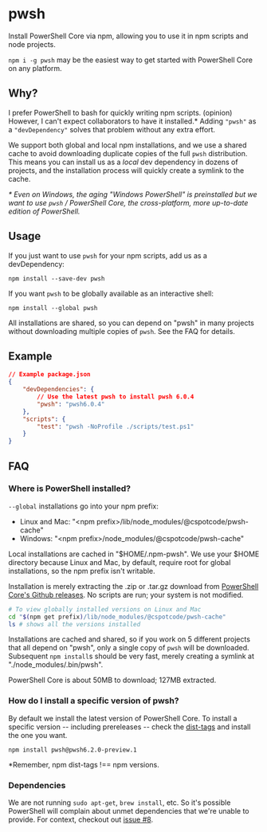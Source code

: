 # pwsh

Install PowerShell Core via npm, allowing you to use it in npm scripts and node projects.

`npm i -g pwsh` may be the easiest way to get started with PowerShell Core on any platform.

## Why?

I prefer PowerShell to bash for quickly writing npm scripts. (opinion)  However, I can't expect collaborators to have it installed.*  Adding `"pwsh"` as a `"devDependency"` solves that problem without any extra effort.

We support both global and local npm installations, and we use a shared cache to avoid downloading duplicate copies of the full `pwsh` distribution.  This means you can install us as a *local* dev dependency in dozens of projects, and the installation process will quickly create a symlink to the cache.

*\* Even on Windows, the aging "Windows PowerShell" is preinstalled but we want to use `pwsh` / PowerShell Core, the cross-platform, more up-to-date edition of PowerShell.*

## Usage

If you just want to use `pwsh` for your npm scripts, add us as a devDependency:

```
npm install --save-dev pwsh
```

If you want `pwsh` to be globally available as an interactive shell:

```
npm install --global pwsh
```

All installations are shared, so you can depend on "pwsh" in many projects without downloading multiple copies of `pwsh`.  See the FAQ for details.

## Example

```json
// Example package.json
{
    "devDependencies": {
        // Use the latest pwsh to install pwsh 6.0.4
        "pwsh": "pwsh6.0.4"
    },
    "scripts": {
        "test": "pwsh -NoProfile ./scripts/test.ps1"
    }
}
```

## FAQ

### Where is PowerShell installed?

`--global` installations go into your npm prefix:

* Linux and Mac: "\<npm prefix\>/lib/node_modules/@cspotcode/pwsh-cache"
* Windows: "\<npm prefix\>/node_modules/@cspotcode/pwsh-cache"

Local installations are cached in "$HOME/.npm-pwsh".  We use your $HOME directory because Linux and Mac, by default, require root for global installations, so the npm
prefix isn't writable.

Installation is merely extracting the .zip or .tar.gz download from [PowerShell Core's Github releases](https://github.com/PowerShell/PowerShell/releases).  No scripts are run; your system is not modified.

```bash
# To view globally installed versions on Linux and Mac
cd "$(npm get prefix)/lib/node_modules/@cspotcode/pwsh-cache"
ls # shows all the versions installed
```

Installations are cached and shared, so if you work on 5 different projects that all depend
on "pwsh", only a single copy of `pwsh` will be downloaded.  Subsequent `npm install`s should be very fast, merely creating a symlink at "./node_modules/.bin/pwsh".

PowerShell Core is about 50MB to download; 127MB extracted.

### How do I install a specific version of pwsh?

By default we install the latest version of PowerShell Core.  To install a specific version -- including prereleases -- check the [dist-tags](https://www.npmjs.com/package/pwsh?activeTab=versions) and install the one you want.

```
npm install pwsh@pwsh6.2.0-preview.1
```

*Remember, npm dist-tags !== npm versions.

### Dependencies

We are not running `sudo apt-get`, `brew install`, etc.  So it's possible PowerShell will complain about unmet dependencies that we're unable to provide.  For context, checkout out [issue #8](https://github.com/cspotcode/npm-pwsh/issues/8).
